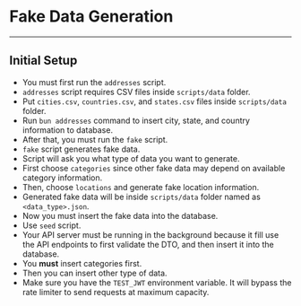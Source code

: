 # Fake Data Generation

---

## Initial Setup

- You must first run the `addresses` script.
- `addresses` script requires CSV files inside `scripts/data` folder.
- Put `cities.csv`, `countries.csv`, and `states.csv` files inside `scripts/data` folder.
- Run `bun addresses` command to insert city, state, and country information to database.
- After that, you must run the `fake` script.
- `fake` script generates fake data.
- Script will ask you what type of data you want to generate.
- First choose `categories` since other fake data may depend on available category information.
- Then, choose `locations` and generate fake location information.
- Generated fake data will be inside `scripts/data` folder named as `<data_type>.json`.
- Now you must insert the fake data into the database.
- Use `seed` script.
- Your API server must be running in the background because it fill use the API endpoints to first validate the DTO, and then insert it into the database.
- You **must** insert categories first.
- Then you can insert other type of data.
- Make sure you have the `TEST_JWT` environment variable. It will bypass the rate limiter to send requests at maximum capacity.
